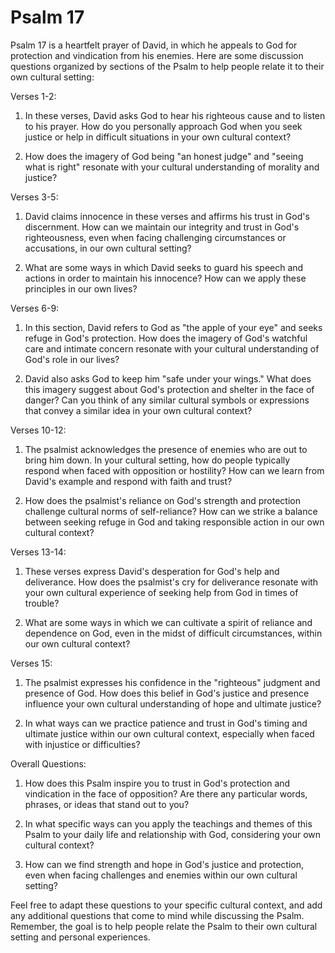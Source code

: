 # Psalm 17

Psalm 17 is a heartfelt prayer of David, in which he appeals to God for protection and vindication from his enemies. Here are some discussion questions organized by sections of the Psalm to help people relate it to their own cultural setting:

Verses 1-2:

1. In these verses, David asks God to hear his righteous cause and to listen to his prayer. How do you personally approach God when you seek justice or help in difficult situations in your own cultural context?

2. How does the imagery of God being "an honest judge" and "seeing what is right" resonate with your cultural understanding of morality and justice?

Verses 3-5:

1. David claims innocence in these verses and affirms his trust in God's discernment. How can we maintain our integrity and trust in God's righteousness, even when facing challenging circumstances or accusations, in our own cultural setting?

2. What are some ways in which David seeks to guard his speech and actions in order to maintain his innocence? How can we apply these principles in our own lives?

Verses 6-9:

1. In this section, David refers to God as "the apple of your eye" and seeks refuge in God's protection. How does the imagery of God's watchful care and intimate concern resonate with your cultural understanding of God's role in our lives?

2. David also asks God to keep him "safe under your wings." What does this imagery suggest about God's protection and shelter in the face of danger? Can you think of any similar cultural symbols or expressions that convey a similar idea in your own cultural context?

Verses 10-12:

1. The psalmist acknowledges the presence of enemies who are out to bring him down. In your cultural setting, how do people typically respond when faced with opposition or hostility? How can we learn from David's example and respond with faith and trust?

2. How does the psalmist's reliance on God's strength and protection challenge cultural norms of self-reliance? How can we strike a balance between seeking refuge in God and taking responsible action in our own cultural context?

Verses 13-14:

1. These verses express David's desperation for God's help and deliverance. How does the psalmist's cry for deliverance resonate with your own cultural experience of seeking help from God in times of trouble?

2. What are some ways in which we can cultivate a spirit of reliance and dependence on God, even in the midst of difficult circumstances, within our own cultural context?

Verses 15:

1. The psalmist expresses his confidence in the "righteous" judgment and presence of God. How does this belief in God's justice and presence influence your own cultural understanding of hope and ultimate justice?

2. In what ways can we practice patience and trust in God's timing and ultimate justice within our own cultural context, especially when faced with injustice or difficulties?

Overall Questions:

1. How does this Psalm inspire you to trust in God's protection and vindication in the face of opposition? Are there any particular words, phrases, or ideas that stand out to you?

2. In what specific ways can you apply the teachings and themes of this Psalm to your daily life and relationship with God, considering your own cultural context?

3. How can we find strength and hope in God's justice and protection, even when facing challenges and enemies within our own cultural setting?

Feel free to adapt these questions to your specific cultural context, and add any additional questions that come to mind while discussing the Psalm. Remember, the goal is to help people relate the Psalm to their own cultural setting and personal experiences.